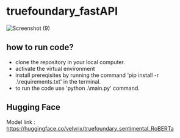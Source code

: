 # truefoundary_fastAPI

![Screenshot (9)](https://user-images.githubusercontent.com/86217421/209874084-df4937a6-8618-46e2-8f65-f3dd30f1645e.png)

## how to run code?
* clone the repository in your local computer.
* activate the virtual environment 
* install prereqisites by running the command 'pip install -r .\requirements.txt' in the terminal.
* to run the code use 'python .\main.py' command.

## Hugging Face 
Model link : https://huggingface.co/velvrix/truefoundary_sentimental_RoBERTa
